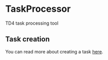 # TaskProcessor
TD4 task processing tool

## Task creation
You can read more about creating a task [here](docs/task_creation_doc.md).
